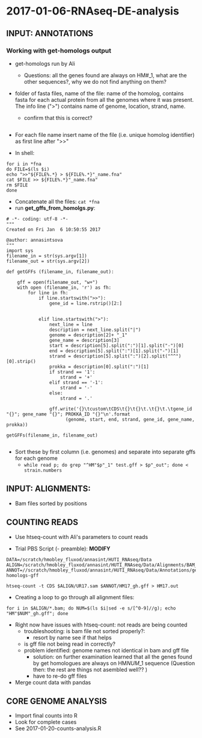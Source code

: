 # 2017-01-06-RNAseq-DE-analysis

## INPUT: ANNOTATIONS
### Working with get-homologs output
* get-homologs run by Ali
	* Questions: all the genes found are always on HM#_1, what are the other sequences?, why we do not find anything on them?
	
* folder of fasta files, name of the file: name of the homolog, contains fasta for each actual protein from all the genomes where it was present. The info line (">") contains name of genome, location, strand, name. 
	* confirm that this is correct?

	```
	
	```
	
* For each file name insert name of the file (i.e. unique homolog identifier) as first line after ">>"

* In shell:

```
for i in *fna
do FILE=$(ls $i)
echo ">>"${FILE%.*} > ${FILE%.*}"_name.fna"
cat $FILE >> ${FILE%.*}"_name.fna"
rm $FILE
done

```
* Concatenate all the files: `cat *fna`
* run **get_gffs_from_homolgs.py**:

```
# -*- coding: utf-8 -*-
"""
Created on Fri Jan  6 10:50:55 2017

@author: annasintsova
"""
import sys
filename_in = str(sys.argv[1])
filename_out = str(sys.argv[2])

def getGFFs (filename_in, filename_out):
 
    gff = open(filename_out, "w+")
    with open (filename_in, 'r') as fh:
        for line in fh:
            if line.startswith(">>"):
                gene_id = line.rstrip()[2:]
                
                
            elif line.startswith(">"):
                next_line = line
                description = next_line.split("|")
                genome = description[2]+ "_1"
                gene_name = description[3]
                start = description[5].split(":")[1].split("-")[0]
                end = description[5].split(":")[1].split("-")[1]
                strand = description[5].split(":")[2].split("^^")[0].strip()
                prokka = description[0].split(":")[1]
                if strand == '1':
                    strand = '+'
                elif strand == '-1':
                    strand = '-'
                else:
                    strand = '.'

                gff.write('{}\tcustom\tCDS\t{}\t{}\t.\t{}\t.\tgene_id "{}"; gene_name "{}"; PROKKA_ID "{}"\n'.format
                      (genome, start, end, strand, gene_id, gene_name, prokka))     
                
getGFFs(filename_in, filename_out)


```

* Sort these by first column (i.e. genomes) and separate into separate gffs for each genome
	- `while read p; do grep "^HM"$p"_1" test.gff > $p"_out"; done < strain.numbers`

## INPUT: ALIGNMENTS:
* Bam files sorted by positions

## COUNTING READS
* Use htseq-count with Ali's parameters to count reads

* Trial PBS Script (- preamble): **MODIFY**

```
DATA=/scratch/hmobley_fluxod/annasint/HUTI_RNAseq/Data
ALIGN=/scratch/hmobley_fluxod/annasint/HUTI_RNAseq/Data/Alignments/BAM_by_Position_New_Samples
ANNOT=//scratch/hmobley_fluxod/annasint/HUTI_RNAseq/Data/Annotations/get-homologs-gff

htseq-count -t CDS $ALIGN/UR17.sam $ANNOT/HM17_gh.gff > HM17.out

```
* Creating a loop to go through all alignment files:

```
for i in $ALIGN/*.bam; do NUM=$(ls $i|sed -e s/[^0-9]//g); echo "HM"$NUM"_gh.gff"; done

```
* Right now have issues with htseq-count: not reads are being counted
	* troubleshooting: is bam file not sorted properly?:
		* resort by name see if that helps
	* is gff file not being read in correctly?
	* problem identified: genome names not identical in bam and gff file
		* solution: on further examination learned that all the genes found by get homologues are always on HM*NUM*_1 sequence (Question then: the rest are things not asembled well?? )
		* have to re-do gff files
* Merge count data with pandas

## CORE GENOME ANALYSIS 
* Import final counts into R
* Look for complete cases
* See 2017-01-20-counts-analysis.R

	
